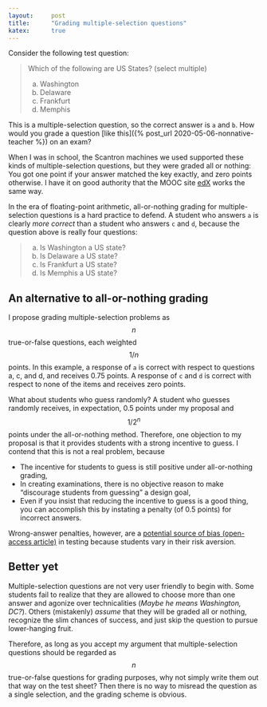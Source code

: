 ```yaml
---
layout:     post
title:      "Grading multiple-selection questions"
katex:      true
---
```


Consider the following test question:

> Which of the following are US States? (select multiple)
>
> <ol type="a">
>    <li>Washington </li>
>    <li>Delaware   </li>
>    <li>Frankfurt  </li>
>    <li>Memphis    </li>
> </ol>

This is a multiple-selection question, so the correct answer is `a` and `b`. How would you grade a question [like this]({% post_url 2020-05-06-nonnative-teacher %}) on an exam?
<!--more-->

When I was in school, the Scantron machines we used supported these kinds of multiple-selection questions, but they were graded all or nothing: You got one point if your answer matched the key exactly, and zero points otherwise. I have it on good authority that the MOOC site [edX](https://www.edx.org/) works the same way.

In the era of floating-point arithmetic, all-or-nothing grading for multiple-selection questions is a hard practice to defend.
A student who answers `a` is clearly *more correct* than a student who answers `c` and `d`, because the question above is really four questions:

> <ol type="a">
>    <li>Is Washington a US state?</li>
>    <li>Is Delaware   a US state?</li>
>    <li>Is Frankfurt  a US state?</li>
>    <li>Is Memphis    a US state?</li>
> </ol>

## An alternative to all-or-nothing grading

I propose grading multiple-selection problems as $$n$$ true-or-false questions, each weighted $$1/n$$ points. In this example, a response of `a` is correct with respect to questions a, c, and d, and receives 0.75 points. A response of `c` and `d` is correct with respect to none of the items and receives zero points.

What about students who guess randomly? A student who guesses randomly receives, in expectation, 0.5 points under my proposal and $$1/ 2^n$$ points under the all-or-nothing method. Therefore, one objection to my proposal is that it provides students with a strong incentive to guess. I contend that this is not a real problem, because

 - The incentive for students to guess is still positive under all-or-nothing grading,
 - In creating examinations, there is no objective reason to make “discourage students from guessing” a design goal,
 - Even if you insist that reducing the incentive to guess is a good thing, you can accomplish this by instating a penalty (of 0.5 points) for incorrect answers.

Wrong-answer penalties, however, are a [potential source of bias (open-access article)](https://doi.org/10.1287/mnsc.2013.1776) in testing because students vary in their risk aversion.

## Better yet

Multiple-selection questions are not very user friendly to begin with. Some students fail to realize that they are allowed to choose more than one answer and agonize over technicalities (*Maybe he means Washington, DC?*). Others (mistakenly) *assume* that they will be graded all or nothing, recognize the slim chances of success, and just skip the question to pursue lower-hanging fruit.

Therefore, as long as you accept my argument that multiple-selection questions should be regarded as $$n$$ true-or-false questions for grading purposes, why not simply write them out that way on the test sheet? Then there is no way to misread the question as a single selection, and the grading scheme is obvious.
